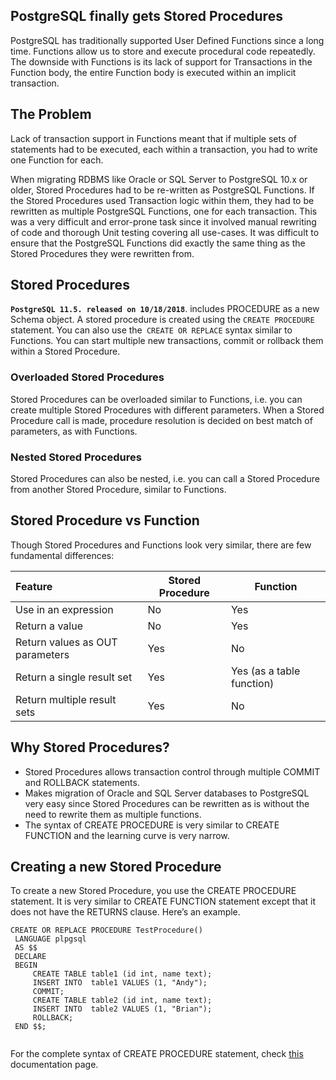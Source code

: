 
##  PostgreSQL finally gets Stored Procedures 
PostgreSQL has traditionally supported User Defined Functions since a long time. Functions allow us to store and execute procedural code repeatedly. The downside with Functions is its lack of support for Transactions in the Function body, the entire Function body is executed within an implicit transaction.

## The Problem
Lack of transaction support in Functions meant that if multiple sets of statements had to be executed, each within a transaction, you had to write one Function for each.

When migrating RDBMS like Oracle or SQL Server to PostgreSQL 10.x or older, Stored Procedures had to be re-written as PostgreSQL Functions. If the Stored Procedures used Transaction logic within them, they had to be rewritten as multiple PostgreSQL Functions, one for each transaction. This was a very difficult and error-prone task since it involved manual rewriting of code and thorough Unit testing covering all use-cases. It was difficult to ensure that the PostgreSQL Functions did exactly the same thing as the Stored Procedures they were rewritten from.

## Stored Procedures
__`PostgreSQL 11.5. released on 10/18/2018`__. includes PROCEDURE as a new Schema object. A stored procedure is created using the `CREATE PROCEDURE` statement. You can also use the` CREATE OR REPLACE` syntax similar to Functions. You can start multiple new transactions, commit or rollback them within a Stored Procedure.

### Overloaded Stored Procedures
Stored Procedures can be overloaded similar to Functions, i.e. you can create multiple Stored Procedures with different parameters. When a Stored Procedure call is made, procedure resolution is decided on best match of parameters, as with Functions.

### Nested Stored Procedures
Stored Procedures can also be nested, i.e. you can call a Stored Procedure from another Stored Procedure, similar to Functions.

## Stored Procedure vs Function
Though Stored Procedures and Functions look very similar, there are few fundamental differences:

| Feature |	Stored Procedure |	Function |
| :--------- | ------------- | ---------- |
Use in an expression | 	No | 	Yes | 
Return a value |	No |	Yes |
Return values as OUT parameters |	Yes |	No |
Return a single result set |	Yes |	Yes (as a table function) |
Return multiple result sets |	Yes |	No |

## Why Stored Procedures?

* Stored Procedures allows transaction control through multiple COMMIT and ROLLBACK statements.
 * Makes migration of Oracle and SQL Server databases to PostgreSQL very easy since Stored Procedures can be rewritten as is without the need to rewrite them as multiple functions.
 * The syntax of CREATE PROCEDURE is very similar to CREATE FUNCTION and the learning curve is very narrow.


## Creating a new Stored Procedure
To create a new Stored Procedure, you use the CREATE PROCEDURE statement. It is very similar to CREATE FUNCTION statement except that it does not have the RETURNS clause. Here’s an example.


```
CREATE OR REPLACE PROCEDURE TestProcedure() 
 LANGUAGE plpgsql 
 AS $$
 DECLARE
 BEGIN
     CREATE TABLE table1 (id int, name text);
     INSERT INTO  table1 VALUES (1, "Andy");
     COMMIT;
     CREATE TABLE table2 (id int, name text);
     INSERT INTO  table2 VALUES (1, "Brian");
     ROLLBACK;
 END $$; 
 
```

For the complete syntax of CREATE PROCEDURE statement, check [this](https://www.postgresql.org/docs/11/sql-createprocedure.html) documentation page.














